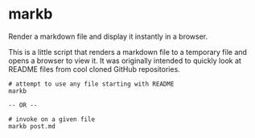 markb
=====

Render a markdown file and display it instantly in a browser.

This is a little script that renders a markdown file to a temporary file and
opens a browser to view it. It was originally intended to quickly look at
README files from cool cloned GitHub repositories.

    # attempt to use any file starting with README
    markb  

    -- OR --    

    # invoke on a given file
    markb post.md  
